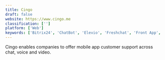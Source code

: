 ```yaml
---
title: Cingo
draft: false 
website: https://www.cingo.me
classification: ['']
platform: ['Web']
keywords: ['Bitrix24', 'ChatBot', 'Elevio', 'Freshchat', 'Front App', 'HappyFox Chat', 'HelpCrunch', 'LiveAgent', 'LiveChat', 'LiveHelpNow', 'LivePerson', 'NICE inContact', 'Nextiva', 'Podium', 'PureCloud', 'REVE Chat', 'Salesforce Service Cloud', 'Track', 'Zoho Desk', 'Zoho SalesIQ', 'ngDesk']
---
```

Cingo enables companies to offer mobile app customer support across chat, voice and video.